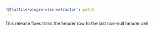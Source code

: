 ```yaml
---
'@flatfile/plugin-xlsx-extractor': patch
---
```


This release fixes trims the header row to the last non-null header cell
